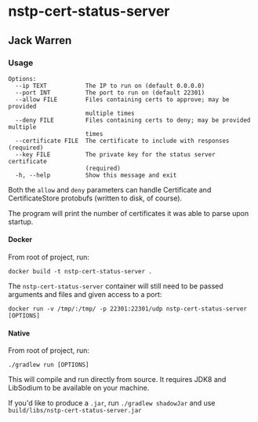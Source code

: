 # nstp-cert-status-server
## Jack Warren
### Usage
```
Options:
  --ip TEXT           The IP to run on (default 0.0.0.0)
  --port INT          The port to run on (default 22301)
  --allow FILE        Files containing certs to approve; may be provided
                      multiple times
  --deny FILE         Files containing certs to deny; may be provided multiple
                      times
  --certificate FILE  The certificate to include with responses (required)
  --key FILE          The private key for the status server certificate
                      (required)
  -h, --help          Show this message and exit
```

Both the `allow` and `deny` parameters can handle Certificate and CertificateStore protobufs (written to disk, of course).

The program will print the number of certificates it was able to parse upon startup.

#### Docker
From root of project, run:

```
docker build -t nstp-cert-status-server .
```

The `nstp-cert-status-server` container will still need to be passed arguments and files and given access to a port:

```
docker run -v /tmp/:/tmp/ -p 22301:22301/udp nstp-cert-status-server [OPTIONS]
```
#### Native
From root of project, run:

```
./gradlew run [OPTIONS]
```

This will compile and run directly from source. It requires JDK8 and LibSodium to be available on your machine.

If you'd like to produce a `.jar`, run `./gradlew shadowJar` and use `build/libs/nstp-cert-status-server.jar` 